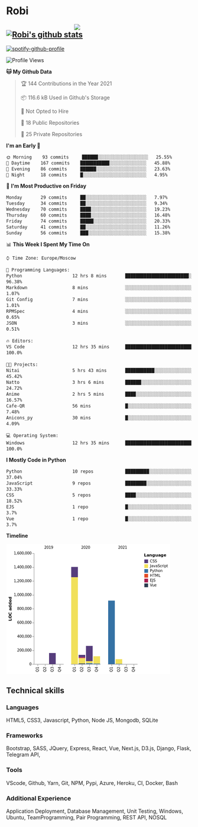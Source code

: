 # Robi

<img align='right' src='https://thumbs.gfycat.com/BleakGorgeousAmoeba-size_restricted.gif' width='320'>

[![Robi's github stats](https://github-readme-stats-lime-theta.vercel.app/api?username=robimez&count_private=true&show_icons=true&theme=dark)](https://github.com/RobiMez/github-readme-stats)
---

[![spotify-github-profile](https://spotify-github-profile.vercel.app/api/view?uid=vy6ne4sn1wcemvxhp0qti58n5&cover_image=true&theme=novatorem)](https://spotify-github-profile.vercel.app/api/view?uid=vy6ne4sn1wcemvxhp0qti58n5&redirect=true)



<!--START_SECTION:waka-->
![Profile Views](http://img.shields.io/badge/Profile%20Views-2-blue)

**🐱 My Github Data** 

> 🏆 144 Contributions in the Year 2021
 > 
> 📦 116.6 kB Used in Github's Storage 
 > 
> 🚫 Not Opted to Hire
 > 
> 📜 18 Public Repositories 
 > 
> 🔑 25 Private Repositories  
 > 
**I'm an Early 🐤** 

```text
🌞 Morning    93 commits     ██████░░░░░░░░░░░░░░░░░░░   25.55% 
🌆 Daytime    167 commits    ███████████░░░░░░░░░░░░░░   45.88% 
🌃 Evening    86 commits     ██████░░░░░░░░░░░░░░░░░░░   23.63% 
🌙 Night      18 commits     █░░░░░░░░░░░░░░░░░░░░░░░░   4.95%

```
📅 **I'm Most Productive on Friday** 

```text
Monday       29 commits     ██░░░░░░░░░░░░░░░░░░░░░░░   7.97% 
Tuesday      34 commits     ██░░░░░░░░░░░░░░░░░░░░░░░   9.34% 
Wednesday    70 commits     ████░░░░░░░░░░░░░░░░░░░░░   19.23% 
Thursday     60 commits     ████░░░░░░░░░░░░░░░░░░░░░   16.48% 
Friday       74 commits     █████░░░░░░░░░░░░░░░░░░░░   20.33% 
Saturday     41 commits     ██░░░░░░░░░░░░░░░░░░░░░░░   11.26% 
Sunday       56 commits     ███░░░░░░░░░░░░░░░░░░░░░░   15.38%

```


📊 **This Week I Spent My Time On** 

```text
⌚︎ Time Zone: Europe/Moscow

💬 Programming Languages: 
Python                   12 hrs 8 mins       ████████████████████████░   96.38% 
Markdown                 8 mins              ░░░░░░░░░░░░░░░░░░░░░░░░░   1.07% 
Git Config               7 mins              ░░░░░░░░░░░░░░░░░░░░░░░░░   1.01% 
RPMSpec                  4 mins              ░░░░░░░░░░░░░░░░░░░░░░░░░   0.65% 
JSON                     3 mins              ░░░░░░░░░░░░░░░░░░░░░░░░░   0.51%

🔥 Editors: 
VS Code                  12 hrs 35 mins      █████████████████████████   100.0%

🐱‍💻 Projects: 
Nitai                    5 hrs 43 mins       ███████████░░░░░░░░░░░░░░   45.42% 
Natto                    3 hrs 6 mins        ██████░░░░░░░░░░░░░░░░░░░   24.72% 
Anime                    2 hrs 5 mins        ████░░░░░░░░░░░░░░░░░░░░░   16.57% 
Cafe-QR                  56 mins             █░░░░░░░░░░░░░░░░░░░░░░░░   7.48% 
Anicons_py               30 mins             █░░░░░░░░░░░░░░░░░░░░░░░░   4.09%

💻 Operating System: 
Windows                  12 hrs 35 mins      █████████████████████████   100.0%

```

**I Mostly Code in Python** 

```text
Python                   10 repos            █████████░░░░░░░░░░░░░░░░   37.04% 
JavaScript               9 repos             ████████░░░░░░░░░░░░░░░░░   33.33% 
CSS                      5 repos             ████░░░░░░░░░░░░░░░░░░░░░   18.52% 
EJS                      1 repo              █░░░░░░░░░░░░░░░░░░░░░░░░   3.7% 
Vue                      1 repo              █░░░░░░░░░░░░░░░░░░░░░░░░   3.7%

```


**Timeline**

![Chart not found](https://raw.githubusercontent.com/RobiMez/RobiMez/master/charts/bar_graph.png) 


<!--END_SECTION:waka-->

## Technical skills

### Languages

HTML5, CSS3, Javascript, Python, Node JS, Mongodb, SQLite

### Frameworks

Bootstrap, SASS, JQuery, Express, React, Vue, Next.js,
D3.js, Django, Flask, Telegram API,

### Tools

VScode, Github, Yarn, Git, NPM, Pypi, Azure, Heroku, CI, Docker, Bash

### Additional Experience

Application Deployment, Database Management, Unit Testing, Windows, Ubuntu, TeamProgramming, Pair Programming, REST API, NOSQL

